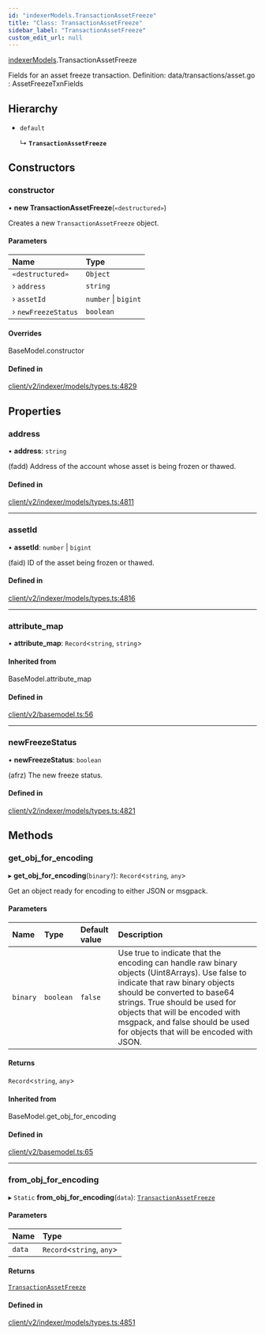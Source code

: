 ```yaml
---
id: "indexerModels.TransactionAssetFreeze"
title: "Class: TransactionAssetFreeze"
sidebar_label: "TransactionAssetFreeze"
custom_edit_url: null
---
```


[indexerModels](../namespaces/erModels).TransactionAssetFreeze

Fields for an asset freeze transaction.
Definition:
data/transactions/asset.go : AssetFreezeTxnFields

## Hierarchy

- `default`

  ↳ **`TransactionAssetFreeze`**

## Constructors

### constructor

• **new TransactionAssetFreeze**(`«destructured»`)

Creates a new `TransactionAssetFreeze` object.

#### Parameters

| Name | Type |
| :------ | :------ |
| `«destructured»` | `Object` |
| › `address` | `string` |
| › `assetId` | `number` \| `bigint` |
| › `newFreezeStatus` | `boolean` |

#### Overrides

BaseModel.constructor

#### Defined in

[client/v2/indexer/models/types.ts:4829](https://github.com/joe-p/js-algorand-sdk/blob/6a3021f/src/client/v2/indexer/models/types.ts#L4829)

## Properties

### address

• **address**: `string`

(fadd) Address of the account whose asset is being frozen or thawed.

#### Defined in

[client/v2/indexer/models/types.ts:4811](https://github.com/joe-p/js-algorand-sdk/blob/6a3021f/src/client/v2/indexer/models/types.ts#L4811)

___

### assetId

• **assetId**: `number` \| `bigint`

(faid) ID of the asset being frozen or thawed.

#### Defined in

[client/v2/indexer/models/types.ts:4816](https://github.com/joe-p/js-algorand-sdk/blob/6a3021f/src/client/v2/indexer/models/types.ts#L4816)

___

### attribute\_map

• **attribute\_map**: `Record`<`string`, `string`\>

#### Inherited from

BaseModel.attribute\_map

#### Defined in

[client/v2/basemodel.ts:56](https://github.com/joe-p/js-algorand-sdk/blob/6a3021f/src/client/v2/basemodel.ts#L56)

___

### newFreezeStatus

• **newFreezeStatus**: `boolean`

(afrz) The new freeze status.

#### Defined in

[client/v2/indexer/models/types.ts:4821](https://github.com/joe-p/js-algorand-sdk/blob/6a3021f/src/client/v2/indexer/models/types.ts#L4821)

## Methods

### get\_obj\_for\_encoding

▸ **get_obj_for_encoding**(`binary?`): `Record`<`string`, `any`\>

Get an object ready for encoding to either JSON or msgpack.

#### Parameters

| Name | Type | Default value | Description |
| :------ | :------ | :------ | :------ |
| `binary` | `boolean` | `false` | Use true to indicate that the encoding can handle raw binary objects (Uint8Arrays). Use false to indicate that raw binary objects should be converted to base64 strings. True should be used for objects that will be encoded with msgpack, and false should be used for objects that will be encoded with JSON. |

#### Returns

`Record`<`string`, `any`\>

#### Inherited from

BaseModel.get\_obj\_for\_encoding

#### Defined in

[client/v2/basemodel.ts:65](https://github.com/joe-p/js-algorand-sdk/blob/6a3021f/src/client/v2/basemodel.ts#L65)

___

### from\_obj\_for\_encoding

▸ `Static` **from_obj_for_encoding**(`data`): [`TransactionAssetFreeze`](erModels.TransactionAssetFreeze)

#### Parameters

| Name | Type |
| :------ | :------ |
| `data` | `Record`<`string`, `any`\> |

#### Returns

[`TransactionAssetFreeze`](erModels.TransactionAssetFreeze)

#### Defined in

[client/v2/indexer/models/types.ts:4851](https://github.com/joe-p/js-algorand-sdk/blob/6a3021f/src/client/v2/indexer/models/types.ts#L4851)
